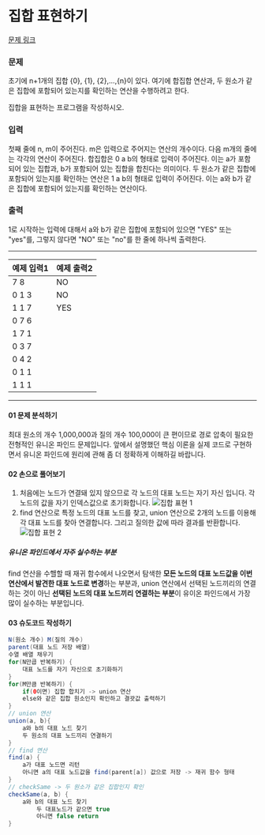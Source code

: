 # 집합 표현하기

[문제 링크](https://www.acmicpc.net/problem/1717)

### 문제
초기에 n+1개의 집합
{0}, {1}, {2},...,{n}이 있다. 여기에 합집합 연산과, 두 원소가 같은 집합에 포함되어 있는지를 확인하는 연산을 수행하려고 한다.

집합을 표현하는 프로그램을 작성하시오.

### 입력
첫째 줄에
n,
m이 주어진다.
m은 입력으로 주어지는 연산의 개수이다. 다음
m개의 줄에는 각각의 연산이 주어진다. 합집합은
0
a
b의 형태로 입력이 주어진다. 이는
a가 포함되어 있는 집합과,
b가 포함되어 있는 집합을 합친다는 의미이다. 두 원소가 같은 집합에 포함되어 있는지를 확인하는 연산은
1
a
b의 형태로 입력이 주어진다. 이는
a와
b가 같은 집합에 포함되어 있는지를 확인하는 연산이다.

### 출력
1로 시작하는 입력에 대해서
a와
b가 같은 집합에 포함되어 있으면 "YES" 또는 "yes"를, 그렇지 않다면 "NO" 또는 "no"를 한 줄에 하나씩 출력한다.

***

| 예제 입력1 | 예제 출력2 |
|--------|--------|
| 7 8    | NO     |
| 0 1 3  | NO     |
| 1 1 7  | YES    |
| 0 7 6  |
| 1 7 1  |
| 0 3 7  |
| 0 4 2  |
| 0 1 1  |
| 1 1 1  |

___

#### 01 문제 분석하기
최대 원소의 개수 1,000,000과 질의 개수 100,000이 큰 편이므로 경로 압축이 필요한 전형적인 유니온 파인드 문제입니다. 
앞에서 설명했던 핵심 이론을 실제 코드로 구현하면서 유니온 파인드에 원리에 관해 좀 더 정확하게 이해하길 바랍니다.


#### 02 손으로 풀어보기

1. 처음에는 노드가 연결돼 있지 않으므로 각 노드의 대표 노드는 자기 자신 입니다. 각 노드의 값을 자기 인덱스값으로 초기화합니다.
   ![집합 표현 1](https://github.com/leesulgi66/Algorithm/assets/107823688/7c47eb2f-b049-46bd-8f4c-67aad677caa9)
2. find 연산으로 특정 노드의 대표 노드를 찾고, union 연산으로 2개의 노드를 이용해 각 대표 노드를 찾아 연결합니다. 그리고 질의한 값에 따라 결과를 반환합니다.
   ![집합 표현 2](https://github.com/leesulgi66/Algorithm/assets/107823688/85717ab8-8c64-44fd-b87f-505f2fa8dfdf)

##### 유니온 파인드에서 자주 실수하는 부분
find 연산을 수핼할 때 재귀 함수에서 나오면서 탐색한 **모든 노드의 대표 노드값을 이번 연산에서 발견한 
대표 노드로 변경**하는 부분과, union 연산에서 선택된 노드끼리의 연결하는 것이 아닌 
**선택된 노드의 대표 노드끼리 연결하는 부분**이 유이온 파인드에서 가장 많이 실수하는 부분입니다.

#### 03 슈도코드 작성하기
```java
N(원소 개수) M(질의 개수)
parent(대표 노드 저장 배열)
수열 배열 채우기
for(N만큽 반복하기) {
    대표 노드를 자기 자신으로 초기화하기
}
for(M만큼 반복하기) {
    if(0이면) 집합 합치기 -> union 연산
    else와 같은 집합 원소인지 확인하고 결괏값 출력하기
}
// union 연산
union(a, b){
    a와 b의 대표 노드 찾기
    두 원소의 대표 노드끼리 연결하기
}
// find 연산
find(a) {
    a가 대표 노드면 리턴
    아니면 a의 대표 노드값을 find(parent[a]) 값으로 저장 -> 재귀 함수 형태
}
// checkSame -> 두 원소가 같은 집합인지 확인
checkSame(a, b) {
    a와 b의 대표 노드 찾기
        두 대표노드가 같으면 true
        아니면 false return
}

```
